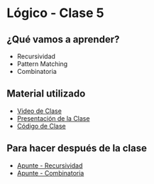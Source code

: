 # Lógico - Clase 5

## ¿Qué vamos a aprender?

* Recursividad
* Pattern Matching
* Combinatoria

## Material utilizado

* [Video de Clase](https://youtu.be/W0eOcgoVydM)
* [Presentación de la Clase](https://docs.google.com/presentation/d/1DYYh0OaMN4sQZaKI6CM7TpiqH5mwMJbg2eObzIlUBO0)
* [Código de Clase](https://github.com/pdep-st/seguimiento/blob/main/seguimiento/2023/logico/practica/clase5.pl)

## Para hacer después de la clase

* [Apunte - Recursividad](https://docs.google.com/document/d/16SMBS6i_wjkdcVztpUDb-WTfASnCXQjld7VyKLUpC8A)
* [Apunte - Combinatoria](https://docs.google.com/document/d/1tYWw-wiPWCysq2RbeEfhoe8D1sLusDuHMD6YLNHUmIo)